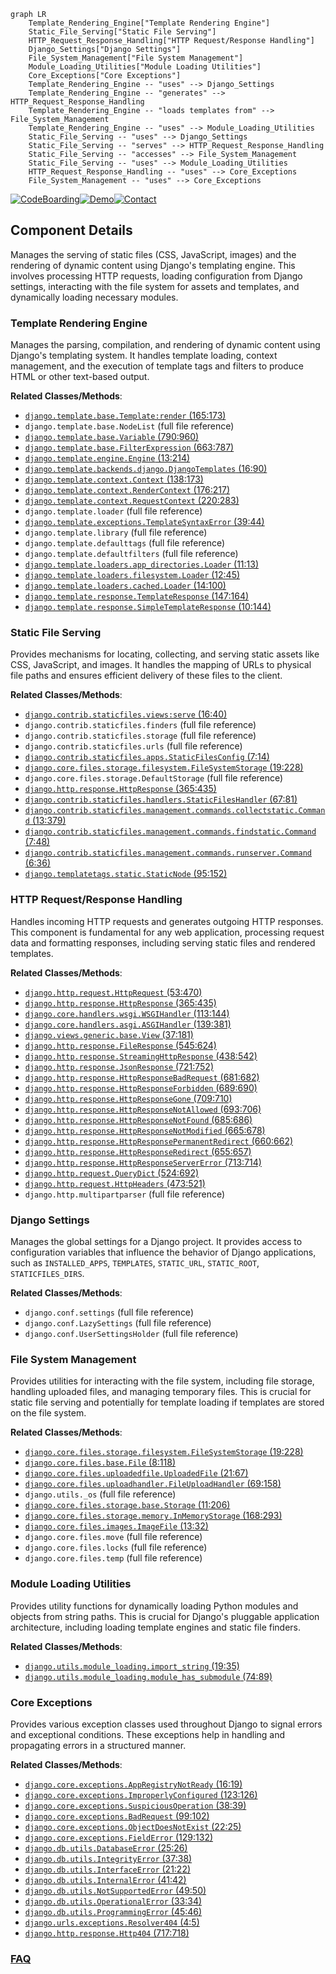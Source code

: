 ```mermaid
graph LR
    Template_Rendering_Engine["Template Rendering Engine"]
    Static_File_Serving["Static File Serving"]
    HTTP_Request_Response_Handling["HTTP Request/Response Handling"]
    Django_Settings["Django Settings"]
    File_System_Management["File System Management"]
    Module_Loading_Utilities["Module Loading Utilities"]
    Core_Exceptions["Core Exceptions"]
    Template_Rendering_Engine -- "uses" --> Django_Settings
    Template_Rendering_Engine -- "generates" --> HTTP_Request_Response_Handling
    Template_Rendering_Engine -- "loads templates from" --> File_System_Management
    Template_Rendering_Engine -- "uses" --> Module_Loading_Utilities
    Static_File_Serving -- "uses" --> Django_Settings
    Static_File_Serving -- "serves" --> HTTP_Request_Response_Handling
    Static_File_Serving -- "accesses" --> File_System_Management
    Static_File_Serving -- "uses" --> Module_Loading_Utilities
    HTTP_Request_Response_Handling -- "uses" --> Core_Exceptions
    File_System_Management -- "uses" --> Core_Exceptions
```
[![CodeBoarding](https://img.shields.io/badge/Generated%20by-CodeBoarding-9cf?style=flat-square)](https://github.com/CodeBoarding/GeneratedOnBoardings)[![Demo](https://img.shields.io/badge/Try%20our-Demo-blue?style=flat-square)](https://www.codeboarding.org/demo)[![Contact](https://img.shields.io/badge/Contact%20us%20-%20contact@codeboarding.org-lightgrey?style=flat-square)](mailto:contact@codeboarding.org)

## Component Details

Manages the serving of static files (CSS, JavaScript, images) and the rendering of dynamic content using Django's templating engine. This involves processing HTTP requests, loading configuration from Django settings, interacting with the file system for assets and templates, and dynamically loading necessary modules.

### Template Rendering Engine
Manages the parsing, compilation, and rendering of dynamic content using Django's templating system. It handles template loading, context management, and the execution of template tags and filters to produce HTML or other text-based output.


**Related Classes/Methods**:

- <a href="https://github.com/django/django/blob/master/django/template/base.py#L165-L173" target="_blank" rel="noopener noreferrer">`django.template.base.Template:render` (165:173)</a>
- `django.template.base.NodeList` (full file reference)
- <a href="https://github.com/django/django/blob/master/django/template/base.py#L790-L960" target="_blank" rel="noopener noreferrer">`django.template.base.Variable` (790:960)</a>
- <a href="https://github.com/django/django/blob/master/django/template/base.py#L663-L787" target="_blank" rel="noopener noreferrer">`django.template.base.FilterExpression` (663:787)</a>
- <a href="https://github.com/django/django/blob/master/django/template/engine.py#L13-L214" target="_blank" rel="noopener noreferrer">`django.template.engine.Engine` (13:214)</a>
- <a href="https://github.com/django/django/blob/master/django/template/backends/django.py#L16-L90" target="_blank" rel="noopener noreferrer">`django.template.backends.django.DjangoTemplates` (16:90)</a>
- <a href="https://github.com/django/django/blob/master/django/template/context.py#L138-L173" target="_blank" rel="noopener noreferrer">`django.template.context.Context` (138:173)</a>
- <a href="https://github.com/django/django/blob/master/django/template/context.py#L176-L217" target="_blank" rel="noopener noreferrer">`django.template.context.RenderContext` (176:217)</a>
- <a href="https://github.com/django/django/blob/master/django/template/context.py#L220-L283" target="_blank" rel="noopener noreferrer">`django.template.context.RequestContext` (220:283)</a>
- `django.template.loader` (full file reference)
- <a href="https://github.com/django/django/blob/master/django/template/exceptions.py#L39-L44" target="_blank" rel="noopener noreferrer">`django.template.exceptions.TemplateSyntaxError` (39:44)</a>
- `django.template.library` (full file reference)
- `django.template.defaulttags` (full file reference)
- `django.template.defaultfilters` (full file reference)
- <a href="https://github.com/django/django/blob/master/django/template/loaders/app_directories.py#L11-L13" target="_blank" rel="noopener noreferrer">`django.template.loaders.app_directories.Loader` (11:13)</a>
- <a href="https://github.com/django/django/blob/master/django/template/loaders/filesystem.py#L12-L45" target="_blank" rel="noopener noreferrer">`django.template.loaders.filesystem.Loader` (12:45)</a>
- <a href="https://github.com/django/django/blob/master/django/template/loaders/cached.py#L14-L100" target="_blank" rel="noopener noreferrer">`django.template.loaders.cached.Loader` (14:100)</a>
- <a href="https://github.com/django/django/blob/master/django/template/response.py#L147-L164" target="_blank" rel="noopener noreferrer">`django.template.response.TemplateResponse` (147:164)</a>
- <a href="https://github.com/django/django/blob/master/django/template/response.py#L10-L144" target="_blank" rel="noopener noreferrer">`django.template.response.SimpleTemplateResponse` (10:144)</a>


### Static File Serving
Provides mechanisms for locating, collecting, and serving static assets like CSS, JavaScript, and images. It handles the mapping of URLs to physical file paths and ensures efficient delivery of these files to the client.


**Related Classes/Methods**:

- <a href="https://github.com/django/django/blob/master/django/contrib/staticfiles/views.py#L16-L40" target="_blank" rel="noopener noreferrer">`django.contrib.staticfiles.views:serve` (16:40)</a>
- `django.contrib.staticfiles.finders` (full file reference)
- `django.contrib.staticfiles.storage` (full file reference)
- `django.contrib.staticfiles.urls` (full file reference)
- <a href="https://github.com/django/django/blob/master/django/contrib/staticfiles/apps.py#L7-L14" target="_blank" rel="noopener noreferrer">`django.contrib.staticfiles.apps.StaticFilesConfig` (7:14)</a>
- <a href="https://github.com/django/django/blob/master/django/core/files/storage/filesystem.py#L19-L228" target="_blank" rel="noopener noreferrer">`django.core.files.storage.filesystem.FileSystemStorage` (19:228)</a>
- `django.core.files.storage.DefaultStorage` (full file reference)
- <a href="https://github.com/django/django/blob/master/django/http/response.py#L365-L435" target="_blank" rel="noopener noreferrer">`django.http.response.HttpResponse` (365:435)</a>
- <a href="https://github.com/django/django/blob/master/django/contrib/staticfiles/handlers.py#L67-L81" target="_blank" rel="noopener noreferrer">`django.contrib.staticfiles.handlers.StaticFilesHandler` (67:81)</a>
- <a href="https://github.com/django/django/blob/master/django/contrib/staticfiles/management/commands/collectstatic.py#L13-L379" target="_blank" rel="noopener noreferrer">`django.contrib.staticfiles.management.commands.collectstatic.Command` (13:379)</a>
- <a href="https://github.com/django/django/blob/master/django/contrib/staticfiles/management/commands/findstatic.py#L7-L48" target="_blank" rel="noopener noreferrer">`django.contrib.staticfiles.management.commands.findstatic.Command` (7:48)</a>
- <a href="https://github.com/django/django/blob/master/django/contrib/staticfiles/management/commands/runserver.py#L6-L36" target="_blank" rel="noopener noreferrer">`django.contrib.staticfiles.management.commands.runserver.Command` (6:36)</a>
- <a href="https://github.com/django/django/blob/master/django/templatetags/static.py#L95-L152" target="_blank" rel="noopener noreferrer">`django.templatetags.static.StaticNode` (95:152)</a>


### HTTP Request/Response Handling
Handles incoming HTTP requests and generates outgoing HTTP responses. This component is fundamental for any web application, processing request data and formatting responses, including serving static files and rendered templates.


**Related Classes/Methods**:

- <a href="https://github.com/django/django/blob/master/django/http/request.py#L53-L470" target="_blank" rel="noopener noreferrer">`django.http.request.HttpRequest` (53:470)</a>
- <a href="https://github.com/django/django/blob/master/django/http/response.py#L365-L435" target="_blank" rel="noopener noreferrer">`django.http.response.HttpResponse` (365:435)</a>
- <a href="https://github.com/django/django/blob/master/django/core/handlers/wsgi.py#L113-L144" target="_blank" rel="noopener noreferrer">`django.core.handlers.wsgi.WSGIHandler` (113:144)</a>
- <a href="https://github.com/django/django/blob/master/django/core/handlers/asgi.py#L139-L381" target="_blank" rel="noopener noreferrer">`django.core.handlers.asgi.ASGIHandler` (139:381)</a>
- <a href="https://github.com/django/django/blob/master/django/views/generic/base.py#L37-L181" target="_blank" rel="noopener noreferrer">`django.views.generic.base.View` (37:181)</a>
- <a href="https://github.com/django/django/blob/master/django/http/response.py#L545-L624" target="_blank" rel="noopener noreferrer">`django.http.response.FileResponse` (545:624)</a>
- <a href="https://github.com/django/django/blob/master/django/http/response.py#L438-L542" target="_blank" rel="noopener noreferrer">`django.http.response.StreamingHttpResponse` (438:542)</a>
- <a href="https://github.com/django/django/blob/master/django/http/response.py#L721-L752" target="_blank" rel="noopener noreferrer">`django.http.response.JsonResponse` (721:752)</a>
- <a href="https://github.com/django/django/blob/master/django/http/response.py#L681-L682" target="_blank" rel="noopener noreferrer">`django.http.response.HttpResponseBadRequest` (681:682)</a>
- <a href="https://github.com/django/django/blob/master/django/http/response.py#L689-L690" target="_blank" rel="noopener noreferrer">`django.http.response.HttpResponseForbidden` (689:690)</a>
- <a href="https://github.com/django/django/blob/master/django/http/response.py#L709-L710" target="_blank" rel="noopener noreferrer">`django.http.response.HttpResponseGone` (709:710)</a>
- <a href="https://github.com/django/django/blob/master/django/http/response.py#L693-L706" target="_blank" rel="noopener noreferrer">`django.http.response.HttpResponseNotAllowed` (693:706)</a>
- <a href="https://github.com/django/django/blob/master/django/http/response.py#L685-L686" target="_blank" rel="noopener noreferrer">`django.http.response.HttpResponseNotFound` (685:686)</a>
- <a href="https://github.com/django/django/blob/master/django/http/response.py#L665-L678" target="_blank" rel="noopener noreferrer">`django.http.response.HttpResponseNotModified` (665:678)</a>
- <a href="https://github.com/django/django/blob/master/django/http/response.py#L660-L662" target="_blank" rel="noopener noreferrer">`django.http.response.HttpResponsePermanentRedirect` (660:662)</a>
- <a href="https://github.com/django/django/blob/master/django/http/response.py#L655-L657" target="_blank" rel="noopener noreferrer">`django.http.response.HttpResponseRedirect` (655:657)</a>
- <a href="https://github.com/django/django/blob/master/django/http/response.py#L713-L714" target="_blank" rel="noopener noreferrer">`django.http.response.HttpResponseServerError` (713:714)</a>
- <a href="https://github.com/django/django/blob/master/django/http/request.py#L524-L692" target="_blank" rel="noopener noreferrer">`django.http.request.QueryDict` (524:692)</a>
- <a href="https://github.com/django/django/blob/master/django/http/request.py#L473-L521" target="_blank" rel="noopener noreferrer">`django.http.request.HttpHeaders` (473:521)</a>
- `django.http.multipartparser` (full file reference)


### Django Settings
Manages the global settings for a Django project. It provides access to configuration variables that influence the behavior of Django applications, such as `INSTALLED_APPS`, `TEMPLATES`, `STATIC_URL`, `STATIC_ROOT`, `STATICFILES_DIRS`.


**Related Classes/Methods**:

- `django.conf.settings` (full file reference)
- `django.conf.LazySettings` (full file reference)
- `django.conf.UserSettingsHolder` (full file reference)


### File System Management
Provides utilities for interacting with the file system, including file storage, handling uploaded files, and managing temporary files. This is crucial for static file serving and potentially for template loading if templates are stored on the file system.


**Related Classes/Methods**:

- <a href="https://github.com/django/django/blob/master/django/core/files/storage/filesystem.py#L19-L228" target="_blank" rel="noopener noreferrer">`django.core.files.storage.filesystem.FileSystemStorage` (19:228)</a>
- <a href="https://github.com/django/django/blob/master/django/core/files/base.py#L8-L118" target="_blank" rel="noopener noreferrer">`django.core.files.base.File` (8:118)</a>
- <a href="https://github.com/django/django/blob/master/django/core/files/uploadedfile.py#L21-L67" target="_blank" rel="noopener noreferrer">`django.core.files.uploadedfile.UploadedFile` (21:67)</a>
- <a href="https://github.com/django/django/blob/master/django/core/files/uploadhandler.py#L69-L158" target="_blank" rel="noopener noreferrer">`django.core.files.uploadhandler.FileUploadHandler` (69:158)</a>
- `django.utils._os` (full file reference)
- <a href="https://github.com/django/django/blob/master/django/core/files/storage/base.py#L11-L206" target="_blank" rel="noopener noreferrer">`django.core.files.storage.base.Storage` (11:206)</a>
- <a href="https://github.com/django/django/blob/master/django/core/files/storage/memory.py#L168-L293" target="_blank" rel="noopener noreferrer">`django.core.files.storage.memory.InMemoryStorage` (168:293)</a>
- <a href="https://github.com/django/django/blob/master/django/core/files/images.py#L13-L32" target="_blank" rel="noopener noreferrer">`django.core.files.images.ImageFile` (13:32)</a>
- `django.core.files.move` (full file reference)
- `django.core.files.locks` (full file reference)
- `django.core.files.temp` (full file reference)


### Module Loading Utilities
Provides utility functions for dynamically loading Python modules and objects from string paths. This is crucial for Django's pluggable application architecture, including loading template engines and static file finders.


**Related Classes/Methods**:

- <a href="https://github.com/django/django/blob/master/django/utils/module_loading.py#L19-L35" target="_blank" rel="noopener noreferrer">`django.utils.module_loading.import_string` (19:35)</a>
- <a href="https://github.com/django/django/blob/master/django/utils/module_loading.py#L74-L89" target="_blank" rel="noopener noreferrer">`django.utils.module_loading.module_has_submodule` (74:89)</a>


### Core Exceptions
Provides various exception classes used throughout Django to signal errors and exceptional conditions. These exceptions help in handling and propagating errors in a structured manner.


**Related Classes/Methods**:

- <a href="https://github.com/django/django/blob/master/django/core/exceptions.py#L16-L19" target="_blank" rel="noopener noreferrer">`django.core.exceptions.AppRegistryNotReady` (16:19)</a>
- <a href="https://github.com/django/django/blob/master/django/core/exceptions.py#L123-L126" target="_blank" rel="noopener noreferrer">`django.core.exceptions.ImproperlyConfigured` (123:126)</a>
- <a href="https://github.com/django/django/blob/master/django/core/exceptions.py#L38-L39" target="_blank" rel="noopener noreferrer">`django.core.exceptions.SuspiciousOperation` (38:39)</a>
- <a href="https://github.com/django/django/blob/master/django/core/exceptions.py#L99-L102" target="_blank" rel="noopener noreferrer">`django.core.exceptions.BadRequest` (99:102)</a>
- <a href="https://github.com/django/django/blob/master/django/core/exceptions.py#L22-L25" target="_blank" rel="noopener noreferrer">`django.core.exceptions.ObjectDoesNotExist` (22:25)</a>
- <a href="https://github.com/django/django/blob/master/django/core/exceptions.py#L129-L132" target="_blank" rel="noopener noreferrer">`django.core.exceptions.FieldError` (129:132)</a>
- <a href="https://github.com/django/django/blob/master/django/db/utils.py#L25-L26" target="_blank" rel="noopener noreferrer">`django.db.utils.DatabaseError` (25:26)</a>
- <a href="https://github.com/django/django/blob/master/django/db/utils.py#L37-L38" target="_blank" rel="noopener noreferrer">`django.db.utils.IntegrityError` (37:38)</a>
- <a href="https://github.com/django/django/blob/master/django/db/utils.py#L21-L22" target="_blank" rel="noopener noreferrer">`django.db.utils.InterfaceError` (21:22)</a>
- <a href="https://github.com/django/django/blob/master/django/db/utils.py#L41-L42" target="_blank" rel="noopener noreferrer">`django.db.utils.InternalError` (41:42)</a>
- <a href="https://github.com/django/django/blob/master/django/db/utils.py#L49-L50" target="_blank" rel="noopener noreferrer">`django.db.utils.NotSupportedError` (49:50)</a>
- <a href="https://github.com/django/django/blob/master/django/db/utils.py#L33-L34" target="_blank" rel="noopener noreferrer">`django.db.utils.OperationalError` (33:34)</a>
- <a href="https://github.com/django/django/blob/master/django/db/utils.py#L45-L46" target="_blank" rel="noopener noreferrer">`django.db.utils.ProgrammingError` (45:46)</a>
- <a href="https://github.com/django/django/blob/master/django/urls/exceptions.py#L4-L5" target="_blank" rel="noopener noreferrer">`django.urls.exceptions.Resolver404` (4:5)</a>
- <a href="https://github.com/django/django/blob/master/django/http/response.py#L717-L718" target="_blank" rel="noopener noreferrer">`django.http.response.Http404` (717:718)</a>




### [FAQ](https://github.com/CodeBoarding/GeneratedOnBoardings/tree/main?tab=readme-ov-file#faq)